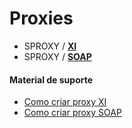 # Proxies

- SPROXY / [**XI**](xi)
- SPROXY / [**SOAP**](soap)

#### Material de suporte

- [Como criar proxy XI](como-criar-proxy-xi-sync.md)
- [Como criar proxy SOAP](como-criar-proxy-soap-sync.md)
